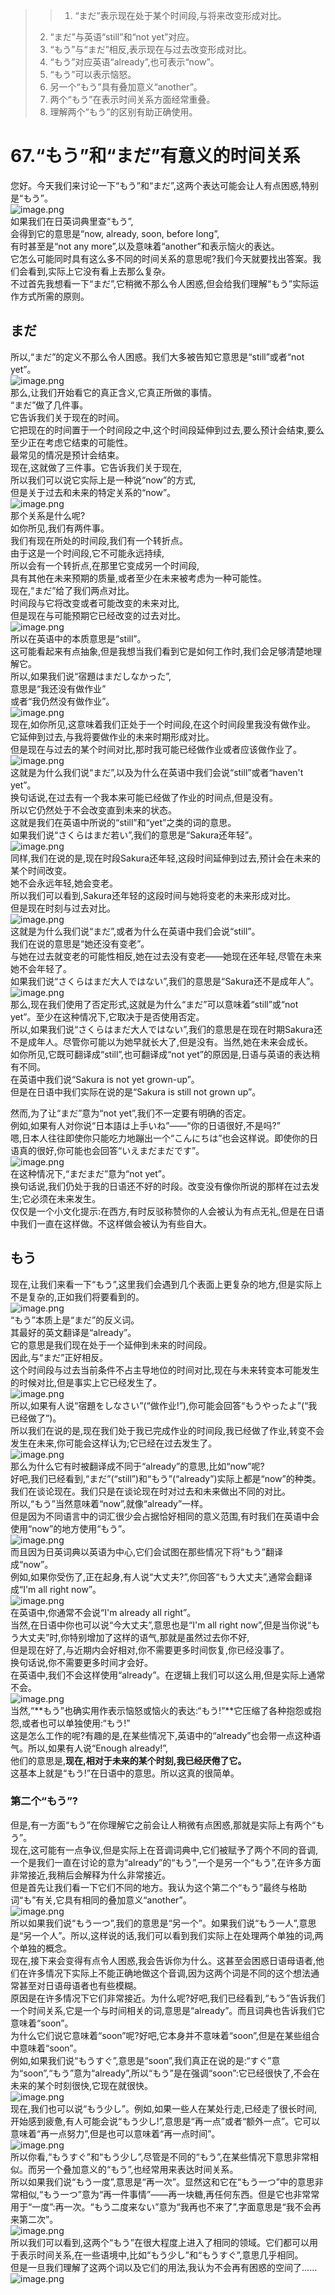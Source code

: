 > > 1. “まだ”表示现在处于某个时间段,与将来改变形成对比。
> 2. “まだ”与英语“still”和“not yet”对应。
> 3. “もう”与“まだ”相反,表示现在与过去改变形成对比。
> 4. “もう”对应英语“already”,也可表示“now”。
> 5. “もう”可以表示恼怒。
> 6. 另一个“もう”具有叠加意义“another”。
> 7. 两个“もう”在表示时间关系方面经常重叠。
> 8. 理解两个“もう”的区别有助正确使用。

# 67.“もう”和“まだ”有意义的时间关系
您好。今天我们来讨论一下“もう”和“まだ”,这两个表达可能会让人有点困惑,特别是“もう”。<br />![image.png](https://cdn.nlark.com/yuque/0/2023/png/1179742/1695303839580-119a03ea-0538-475a-a57a-8350ece0266f.png#averageHue=%23faf5f2&clientId=u676d929c-a91b-4&from=paste&height=279&id=u5ab4c615&originHeight=419&originWidth=470&originalType=binary&ratio=1.5&rotation=0&showTitle=false&size=115355&status=done&style=none&taskId=u50b928bb-8b11-4c7e-bb15-28eefaba802&title=&width=313.3333333333333)<br />如果我们在日英词典里查“もう”,<br />会得到它的意思是“now, already, soon, before long”,<br />有时甚至是“not any more”,以及意味着“another”和表示恼火的表达。<br />它怎么可能同时具有这么多不同的时间关系的意思呢?我们今天就要找出答案。我们会看到,实际上它没有看上去那么复杂。<br />不过首先我想看一下“まだ”,它稍微不那么令人困惑,但会给我们理解“もう”实际运作方式所需的原则。
## まだ
所以,“まだ”的定义不那么令人困惑。我们大多被告知它意思是“still”或者“not yet”。<br />![image.png](https://cdn.nlark.com/yuque/0/2023/png/1179742/1695304089687-2e7b5ab1-1b2a-4a59-9779-41a0c1125dcc.png#averageHue=%23fbfdf8&clientId=u676d929c-a91b-4&from=paste&height=257&id=u95623481&originHeight=385&originWidth=599&originalType=binary&ratio=1.5&rotation=0&showTitle=false&size=111987&status=done&style=none&taskId=uad695a95-d067-4a4f-ba6b-798e282442e&title=&width=399.3333333333333)<br />那么,让我们开始看它的真正含义,它真正所做的事情。<br />“まだ”做了几件事。<br />它告诉我们关于现在的时间。<br />它把现在的时间置于一个时间段之中,这个时间段延伸到过去,要么预计会结束,要么至少正在考虑它结束的可能性。<br />最常见的情况是预计会结束。<br />现在,这就做了三件事。它告诉我们关于现在,<br />所以我们可以说它实际上是一种说“now”的方式,<br />但是关于过去和未来的特定关系的“now”。<br />![image.png](https://cdn.nlark.com/yuque/0/2023/png/1179742/1695304138942-8229f457-a6dd-4d8f-81e3-00411e2077a6.png#averageHue=%23fcfdf9&clientId=u676d929c-a91b-4&from=paste&height=237&id=u011c7e58&originHeight=356&originWidth=523&originalType=binary&ratio=1.5&rotation=0&showTitle=false&size=94859&status=done&style=none&taskId=ub62a8ca2-7bdc-4ccc-aa75-276703cf54b&title=&width=348.6666666666667)<br />那个关系是什么呢?<br />如你所见,我们有两件事。<br />我们有现在所处的时间段,我们有一个转折点。<br />由于这是一个时间段,它不可能永远持续,<br />所以会有一个转折点,在那里它变成另一个时间段,<br />具有其他在未来预期的质量,或者至少在未来被考虑为一种可能性。<br />现在,“まだ”给了我们两点对比。<br />时间段与它将改变或者可能改变的未来对比,<br />但是现在与可能预期它已经改变的过去对比。<br />![image.png](https://cdn.nlark.com/yuque/0/2023/png/1179742/1695304177093-a467502b-1bf0-4e17-8338-3b7f884d0be4.png#averageHue=%23fcfdf8&clientId=u676d929c-a91b-4&from=paste&height=235&id=u9f2b440b&originHeight=353&originWidth=533&originalType=binary&ratio=1.5&rotation=0&showTitle=false&size=99597&status=done&style=none&taskId=ubb82ef1c-7870-463e-8672-8f47b72410c&title=&width=355.3333333333333)<br />所以在英语中的本质意思是“still”。<br />这可能看起来有点抽象,但是我想当我们看到它是如何工作时,我们会足够清楚地理解它。<br />所以,如果我们说“宿題はまだしなかった”,<br />意思是“我还没有做作业”<br />或者“我仍然没有做作业”。<br />![image.png](https://cdn.nlark.com/yuque/0/2023/png/1179742/1695304209412-baa62f0f-5f81-4d0d-a247-05b635ac2306.png#averageHue=%23fdfdf8&clientId=u676d929c-a91b-4&from=paste&height=263&id=u56b72b36&originHeight=394&originWidth=478&originalType=binary&ratio=1.5&rotation=0&showTitle=false&size=94176&status=done&style=none&taskId=u25ccc704-39bc-4b76-bc51-d5faffef271&title=&width=318.6666666666667)<br />现在,如你所见,这意味着我们正处于一个时间段,在这个时间段里我没有做作业。<br />它延伸到过去,与我将要做作业的未来时期形成对比。<br />但是现在与过去的某个时间对比,那时我可能已经做作业或者应该做作业了。<br />![image.png](https://cdn.nlark.com/yuque/0/2023/png/1179742/1695305011227-f0f42062-14b1-4ace-94b4-4ca87fe62195.png#averageHue=%23fcfcf8&clientId=u676d929c-a91b-4&from=paste&height=257&id=u7dfb7af1&originHeight=386&originWidth=574&originalType=binary&ratio=1.5&rotation=0&showTitle=false&size=93615&status=done&style=none&taskId=u3d98d939-c921-413b-a025-0d5fab957e6&title=&width=382.6666666666667)<br />这就是为什么我们说“まだ”,以及为什么在英语中我们会说“still”或者“haven't yet”。<br />换句话说,在过去有一个我本来可能已经做了作业的时间点,但是没有。<br />所以它仍然处于不会改变直到未来的状态。<br />这就是我们在英语中所说的“still”和“yet”之类的词的意思。<br />如果我们说“さくらはまだ若い”,我们的意思是“Sakura还年轻”。<br />![image.png](https://cdn.nlark.com/yuque/0/2023/png/1179742/1695305262645-ed288980-be49-4244-8a7a-ba75aa0a215c.png#averageHue=%23fcfdf9&clientId=u676d929c-a91b-4&from=paste&height=241&id=u8727514c&originHeight=362&originWidth=456&originalType=binary&ratio=1.5&rotation=0&showTitle=false&size=88298&status=done&style=none&taskId=u490e50de-8826-43a2-a09e-4f4bad557bb&title=&width=304)<br />同样,我们在说的是,现在时段Sakura还年轻,这段时间延伸到过去,预计会在未来的某个时间改变。<br />她不会永远年轻,她会变老。<br />所以我们可以看到,Sakura还年轻的这段时间与她将变老的未来形成对比。<br />但是现在时刻与过去对比。<br />![image.png](https://cdn.nlark.com/yuque/0/2023/png/1179742/1695305294694-9b40ea74-5eb6-48df-b197-739c710e8c9b.png#averageHue=%23fdfdf9&clientId=u676d929c-a91b-4&from=paste&height=239&id=u0ea36ad5&originHeight=358&originWidth=499&originalType=binary&ratio=1.5&rotation=0&showTitle=false&size=90788&status=done&style=none&taskId=uabb87f9f-0b89-49a5-8fa2-d146b5a5828&title=&width=332.6666666666667)<br />这就是为什么我们说“まだ”,或者为什么在英语中我们会说“still”。<br />我们在说的意思是“她还没有变老”。<br />与她在过去就变老的可能性相反,她在过去没有变老——她现在还年轻,尽管在未来她不会年轻了。<br />如果我们说“さくらはまだ大人ではない”,我们的意思是“Sakura还不是成年人”。<br />![image.png](https://cdn.nlark.com/yuque/0/2023/png/1179742/1695305313040-ab39d91c-7061-4959-bddf-13f0ab606a2c.png#averageHue=%23fcfdf8&clientId=u676d929c-a91b-4&from=paste&height=273&id=u844ab5ca&originHeight=409&originWidth=521&originalType=binary&ratio=1.5&rotation=0&showTitle=false&size=95151&status=done&style=none&taskId=ufde1be35-9af1-43b2-89be-c8e8f4383db&title=&width=347.3333333333333)<br />那么,现在我们使用了否定形式,这就是为什么“まだ”可以意味着“still”或“not yet”。至少在这种情况下,它取决于是否使用否定。<br />所以,如果我们说“さくらはまだ大人ではない”,我们的意思是在现在时期Sakura还不是成年人。尽管你可能以为她早就长大了,但是没有。当然,她在未来会成长。<br />如你所见,它既可翻译成“still”,也可翻译成“not yet”的原因是,日语与英语的表达稍有不同。<br />在英语中我们说“Sakura is not yet grown-up”。<br />但是在日语中我们实际在说的是“Sakura is still not grown up”。

然而,为了让“まだ”意为“not yet”,我们不一定要有明确的否定。<br />例如,如果有人对你说“日本語は上手いね”——“你的日语很好,不是吗?”<br />嗯,日本人往往即使你只能吃力地蹦出一个“こんにちは”也会这样说。即使你的日语真的很好,你可能也会回答“いえまだまだです”。<br />![image.png](https://cdn.nlark.com/yuque/0/2023/png/1179742/1695305455349-e4d0ff1b-d127-48c3-890c-aba0ac604253.png#averageHue=%23dac6af&clientId=u676d929c-a91b-4&from=paste&height=291&id=KYC71&originHeight=437&originWidth=547&originalType=binary&ratio=1.5&rotation=0&showTitle=false&size=136443&status=done&style=none&taskId=uad17a546-be85-40d0-84db-645e7ffb8f0&title=&width=364.6666666666667)<br />在这种情况下,“まだまだ”意为“not yet”。<br />换句话说,我们仍处于我的日语还不好的时段。改变没有像你所说的那样在过去发生;它必须在未来发生。<br />仅仅是一个小文化提示:在西方,有时反驳称赞你的人会被认为有点无礼,但是在日语中我们一直在这样做。不这样做会被认为有些自大。
## もう
现在,让我们来看一下“もう”,这里我们会遇到几个表面上更复杂的地方,但是实际上不是复杂的,正如我们将要看到的。<br />![image.png](https://cdn.nlark.com/yuque/0/2023/png/1179742/1695305922240-70b745c9-d431-4c34-bc39-bf264408f308.png#averageHue=%23f8f9f5&clientId=u676d929c-a91b-4&from=paste&height=224&id=u5e1811ae&originHeight=336&originWidth=498&originalType=binary&ratio=1.5&rotation=0&showTitle=false&size=89849&status=done&style=none&taskId=u3772ae26-bc51-4ca8-8370-bc4e5b6f0e4&title=&width=332)<br />“もう”本质上是“まだ”的反义词。<br />其最好的英文翻译是“already”。<br />它的意思是我们现在处于一个延伸到未来的时间段。<br />因此,与“まだ”正好相反。<br />这个时间段与过去当前条件不占主导地位的时间对比,现在与未来转变本可能发生的时候对比,但是事实上它已经发生了。<br />![image.png](https://cdn.nlark.com/yuque/0/2023/png/1179742/1695305967166-79f0280e-aad7-4c35-b1fc-1d6ef7d59bb5.png#averageHue=%23f5f8f5&clientId=u676d929c-a91b-4&from=paste&height=200&id=u3b100761&originHeight=300&originWidth=449&originalType=binary&ratio=1.5&rotation=0&showTitle=false&size=96065&status=done&style=none&taskId=u50d2bb33-2d5d-47b3-a20d-8e8e87e786d&title=&width=299.3333333333333)<br />所以,如果有人说“宿題をしなさい”(“做作业!”),你可能会回答“もうやったよ”(“我已经做了”)。<br />所以我们在说的是,现在我们处于我已完成作业的时间段,我已经做了作业,转变不会发生在未来,你可能会这样认为;它已经在过去发生了。<br />![image.png](https://cdn.nlark.com/yuque/0/2023/png/1179742/1695305989917-03479ee0-37a1-486f-be0d-75f9c1e11065.png#averageHue=%23d6c89d&clientId=u676d929c-a91b-4&from=paste&height=271&id=u1e0ce711&originHeight=407&originWidth=409&originalType=binary&ratio=1.5&rotation=0&showTitle=false&size=113734&status=done&style=none&taskId=udb03db37-62b3-469d-b95e-1f6b6eee991&title=&width=272.6666666666667)<br />那么为什么它有时被翻译成不同于“already”的意思,比如“now”呢?<br />好吧,我们已经看到,“まだ”(“still”)和“もう”(“already”)实际上都是“now”的种类。<br />我们在谈论现在。我们只是在谈论现在时对过去和未来做出不同的对比。<br />所以,“もう”当然意味着“now”,就像“already”一样。<br />但是因为不同语言中的词汇很少会占据恰好相同的意义范围,有时我们在英语中会使用“now”的地方使用“もう”。<br />![image.png](https://cdn.nlark.com/yuque/0/2023/png/1179742/1695306143148-82daca42-b908-45a4-906d-b47ec90e1d7b.png#averageHue=%2353ef44&clientId=u676d929c-a91b-4&from=paste&height=79&id=ud45d40db&originHeight=119&originWidth=424&originalType=binary&ratio=1.5&rotation=0&showTitle=false&size=16135&status=done&style=none&taskId=uf111c056-e827-4444-a575-006dd6e15f1&title=&width=282.6666666666667)<br />而且因为日英词典以英语为中心,它们会试图在那些情况下将“もう”翻译成“now”。<br />例如,如果你受伤了,正在起身,有人说“大丈夫?”,你回答“もう大丈夫”,通常会翻译成“I'm all right now”。<br />![image.png](https://cdn.nlark.com/yuque/0/2023/png/1179742/1695306165864-36ba8c97-aaf3-4eaa-a4d8-47e67019ffa7.png#averageHue=%23f1e8b2&clientId=u676d929c-a91b-4&from=paste&height=289&id=u56fe1f65&originHeight=434&originWidth=412&originalType=binary&ratio=1.5&rotation=0&showTitle=false&size=106037&status=done&style=none&taskId=u2c1e11b9-e895-4362-9582-cb72c955f6a&title=&width=274.6666666666667)<br />在英语中,你通常不会说“I'm already all right”。<br />当然,在日语中你也可以说“今大丈夫”,意思也是“I'm all right now”,但是当你说“もう大丈夫”时,你特别增加了这样的语气,那就是虽然过去你不好,<br />但是现在好了,与近期内会好相对,你不需要更多时间恢复,你已经没事了。<br />换句话说,你不需要更多时间才会好。<br />在英语中,我们不会这样使用“already”。在逻辑上我们可以这么用,但是实际上通常不会。<br />![image.png](https://cdn.nlark.com/yuque/0/2023/png/1179742/1695306223576-4e5b5c14-a123-4bba-8e72-8506bcfa00cf.png#averageHue=%23f1edeb&clientId=u676d929c-a91b-4&from=paste&height=302&id=ua2e1d30e&originHeight=453&originWidth=396&originalType=binary&ratio=1.5&rotation=0&showTitle=false&size=93364&status=done&style=none&taskId=u743d7c5f-d369-4b5d-812d-c25c900217e&title=&width=264)<br />当然,“**もう”也确实用作表示恼怒或恼火的表达:“もう!”**它压缩了各种抱怨或抱怨,或者也可以单独使用:“もう!”<br />这是怎么工作的呢?有趣的是,在某些情况下,英语中的“already”也会带一点这种语气。所以,如果有人说“Enough already!”,<br />他们的意思是,**现在,相对于未来的某个时刻,我已经厌倦了它。**<br />这基本上就是“もう!”在日语中的意思。所以这真的很简单。
### 第二个“もう”?
但是,有一方面“もう”在你理解它之前会让人稍微有点困惑,那就是实际上有两个“もう”。<br />现在,这可能有一点争议,但是实际上在音调词典中,它们被赋予了两个不同的音调,一个是我们一直在讨论的意为“already”的“もう”,一个是另一个“もう”,在许多方面非常接近,我稍后会解释为什么非常接近。<br />但是首先让我们看一下它们不同的地方。我认为这个第二个“もう”最终与格助词“も”有关,它具有相同的叠加意义“another”。<br />![image.png](https://cdn.nlark.com/yuque/0/2023/png/1179742/1695306241193-731afd41-391d-4046-9a02-fd7983850ee8.png#averageHue=%238e7b6b&clientId=u676d929c-a91b-4&from=paste&height=251&id=u112fe45e&originHeight=376&originWidth=368&originalType=binary&ratio=1.5&rotation=0&showTitle=false&size=97227&status=done&style=none&taskId=u3a02a230-b882-493d-bbde-15dc1bc81bb&title=&width=245.33333333333334)<br />所以如果我们说“もう一つ”,我们的意思是“另一个”。如果我们说“もう一人”,意思是“另一个人”。所以,这样说的话,我们可以看到我们实际上在处理两个单独的词,两个单独的概念。<br />现在,接下来会变得有点令人困惑,我会告诉你为什么。这甚至会困惑日语母语者,他们在许多情况下实际上不能正确地做这个音调,因为这两个词是不同的这个想法通常甚至对日语母语者也有些模糊。<br />原因是在许多情况下它们非常接近。为什么呢?好吧,我们已经看到,“もう”告诉我们一个时间关系,它是一个与时间相关的词,意思是“already”。而且词典也告诉我们它意味着“soon”。<br />为什么它们说它意味着“soon”呢?好吧,它本身并不意味着“soon”,但是在某些组合中意味着“soon”。<br />例如,如果我们说“もうすぐ”,意思是“soon”,我们真正在说的是:“すぐ”意为“soon”,“もう”意为“already”,所以“もう”是在强调“soon”:它已经很快了,不会在未来的某个时刻很快,它现在就很快。<br />![image.png](https://cdn.nlark.com/yuque/0/2023/png/1179742/1695306252758-40ff0a53-2661-49a0-9abf-7442cdb72325.png#averageHue=%23fafaf5&clientId=u676d929c-a91b-4&from=paste&height=251&id=u563af180&originHeight=377&originWidth=432&originalType=binary&ratio=1.5&rotation=0&showTitle=false&size=84112&status=done&style=none&taskId=ue81fdb71-bf59-49a9-be53-b5298ae1fc0&title=&width=288)<br />现在,我们也可以说“もう少し”。例如,如果一些人在某处行走,已经走了很长时间,开始感到疲惫,有人可能会说“もう少し!”,意思是“再一点”或者“额外一点”。它可以意味着“再一点努力”,但是也可以意味着“再一点时间”。<br />![image.png](https://cdn.nlark.com/yuque/0/2023/png/1179742/1695306282486-b64357f1-6a21-44f2-ad53-5f7035594300.png#averageHue=%23eceae8&clientId=u676d929c-a91b-4&from=paste&height=239&id=ufceda7aa&originHeight=358&originWidth=441&originalType=binary&ratio=1.5&rotation=0&showTitle=false&size=102099&status=done&style=none&taskId=u91542e32-2a08-4590-90c5-8035012f53e&title=&width=294)<br />所以你看,“もうすぐ”和“もう少し”,尽管是不同的“もう”,在某些情况下意思非常相似。而另一个叠加意义的“もう”,也经常用来表达时间关系。<br />所以如果我们说“もう一度”,意思是“再一次”。显然这和它在“もう一つ”中的意思非常相似,“もう一つ”意为“再一件事情”——再一块糖,再任何东西。但是它也非常常用于“一度”:再一次。“もう二度来ない”意为“我再也不来了”,字面意思是“我不会再来第二次”。<br />![image.png](https://cdn.nlark.com/yuque/0/2023/png/1179742/1695306291885-c4471abc-9631-463c-926e-08e9d2d85b2f.png#averageHue=%23e1d7cb&clientId=u676d929c-a91b-4&from=paste&height=241&id=ua264e4c5&originHeight=361&originWidth=389&originalType=binary&ratio=1.5&rotation=0&showTitle=false&size=98066&status=done&style=none&taskId=u858a04b7-adee-4a00-8b47-749c0a253d9&title=&width=259.3333333333333)<br />所以我们可以看到,这两个“もう”在很大程度上进入了相同的领域。它们都可以用于表示时间关系,在一些语境中,比如“もう少し”和“もうすぐ”,意思几乎相同。<br />但是一旦我们理解了这两个词以及它们的用法,我认为不会再有困惑的空间了......<br />![image.png](https://cdn.nlark.com/yuque/0/2023/png/1179742/1695306305504-c67b427e-893e-409d-b773-5ffe183647b9.png#averageHue=%23d8cea5&clientId=u676d929c-a91b-4&from=paste&height=263&id=ue0cdc7ff&originHeight=395&originWidth=457&originalType=binary&ratio=1.5&rotation=0&showTitle=false&size=106117&status=done&style=none&taskId=ubd558ac9-65d8-49a1-b9fa-7444dbe4c94&title=&width=304.6666666666667)
